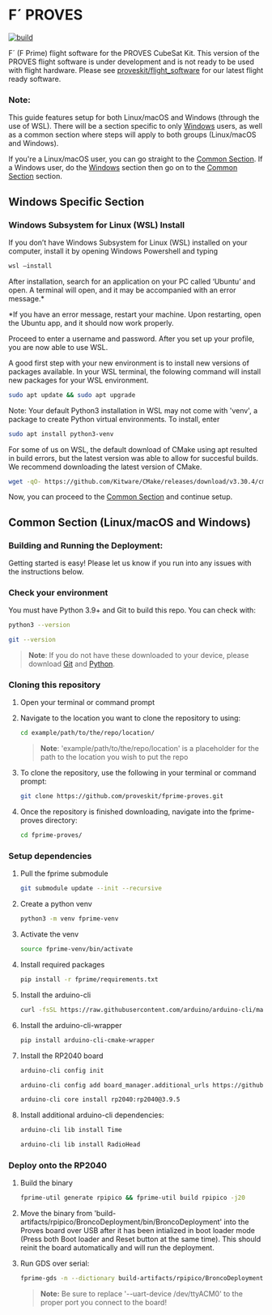 # F´ PROVES
[![build](https://github.com/proveskit/fprime-proves/actions/workflows/build.yaml/badge.svg)](https://github.com/proveskit/fprime-proves/actions/workflows/build.yaml)

F´ (F Prime) flight software for the PROVES CubeSat Kit. This version of the PROVES flight software is under development and is not ready to be used with flight hardware. Please see [proveskit/flight_software](https://github.com/proveskit/flight_software/) for our latest flight ready software.

### **Note**: 
This guide features setup for both Linux/macOS and Windows (through the use of WSL). There will be a section specific to only [Windows](#windows-specific-section) users, as well as a common section where steps will apply to both groups (Linux/macOS and Windows). 

If you're a Linux/macOS user, you can go straight to the [Common Section](#common-section-linuxmacos-and-windows). If a Windows user, do the [Windows](#windows-specific-section) section then go on to the [Common Section](#common-section-linuxmacos-and-windows) section.

## Windows Specific Section
### Windows Subsystem for Linux (WSL) Install
If you don’t have Windows Subsystem for Linux (WSL) installed on your computer, install it by opening Windows Powershell and typing 
```sh
wsl –install
```

After installation, search for an application on your PC called ‘Ubuntu’ and open. A terminal will open, and it may be accompanied with an error message.*

*If you have an error message, restart your machine. Upon restarting, open the Ubuntu app, and it should now work properly.

Proceed to enter a username and password. After you set up your profile, you are now able to use WSL.

A good first step with your new environment is to install new versions of packages available. In your WSL terminal, the folowing command will install new packages for your WSL environment. 
```sh
sudo apt update && sudo apt upgrade
```

Note: Your default Python3 installation in WSL may not come with 'venv', a package to create Python virtual environments. To install, enter 
```sh
sudo apt install python3-venv
```

For some of us on WSL, the default download of CMake using apt resulted in build errors, but the latest version was able to allow for succesful builds. We recommend downloading the latest version of CMake.
   ```sh
   wget -qO- https://github.com/Kitware/CMake/releases/download/v3.30.4/cmake-3.30.4-linux-x86_64.tar.gz | tar xzv && sudo mv cmake-3.30.4-linux-x86_64/bin/* /usr/local/bin && rm -r cmake-3.30.4-linux-x86_64
   ```
Now, you can proceed to the [Common Section](#common-section-linuxmacos-and-windows) and continue setup.
## Common Section (Linux/macOS and Windows)
### Building and Running the Deployment:

Getting started is easy! Please let us know if you run into any issues with the instructions below.

### Check your environment
You must have Python 3.9+ and Git to build this repo. You can check with:
```sh
python3 --version
```
```sh
git --version
```
> **Note**: If you do not have these downloaded to your device, please download [Git](https://git-scm.com/downloads) and [Python](https://www.python.org/downloads/).

### Cloning this repository
1. Open your terminal or command prompt
   
3. Navigate to the location you want to clone the repository to using:
   ```sh
   cd example/path/to/the/repo/location/
   ```
   > **Note**: 'example/path/to/the/repo/location' is a placeholder for the path to the location you wish to put the repo
   
4. To clone the repository, use the following in your terminal or command prompt:
   ```sh
   git clone https://github.com/proveskit/fprime-proves.git
   ```
5. Once the repository is finished downloading, navigate into the fprime-proves directory:
   ```sh
   cd fprime-proves/
   ```

### Setup dependencies

1. Pull the fprime submodule 
    ```sh
    git submodule update --init --recursive
    ```
1. Create a python venv 
   ```sh
   python3 -m venv fprime-venv
   ```
1. Activate the venv 
    ```sh
    source fprime-venv/bin/activate
    ```
1. Install required packages 
   ```sh
   pip install -r fprime/requirements.txt
   ```
2. Install the arduino-cli
   ```sh
   curl -fsSL https://raw.githubusercontent.com/arduino/arduino-cli/master/install.sh | BINDIR=$VIRTUAL_ENV/bin sh
   ```
1. 
   Install the arduino-cli-wrapper 
   ```sh
   pip install arduino-cli-cmake-wrapper
   ```
2. Install the RP2040 board
    ```sh
    arduino-cli config init
    ```
    ```sh
    arduino-cli config add board_manager.additional_urls https://github.com/earlephilhower/arduino-pico/releases/download/global/package_rp2040_index.json
    ```
    ```sh
    arduino-cli core install rp2040:rp2040@3.9.5
    ```
3. Install additional arduino-cli dependencies:
    ```sh
    arduino-cli lib install Time
    ```
    ```sh
    arduino-cli lib install RadioHead
    ```

### Deploy onto the RP2040
1. Build the binary
   ```sh
   fprime-util generate rpipico && fprime-util build rpipico -j20
   ```
2. Move the binary from 'build-artifacts/rpipico/BroncoDeployment/bin/BroncoDeployment' into the Proves board over USB after it has been intialized in boot loader mode (Press both Boot loader and Reset button at the same time). This should reinit the board automatically and will run the deployment.

3. Run GDS over serial:
   ```sh
   fprime-gds -n --dictionary build-artifacts/rpipico/BroncoDeployment/dict/BroncoDeploymentTopologyAppDictionary.xml --comm-adapter uart --uart-baud 115200 --uart-device /dev/ttyACM0 --output-unframed-data -
   ```
    > **Note:** Be sure to replace '--uart-device /dev/ttyACM0' to the proper port you connect to the board!

